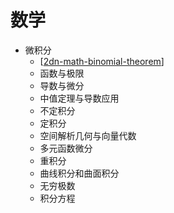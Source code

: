 # 数学

- 微积分
  - [[2dn-math-binomial-theorem]]
  - 函数与极限
  - 导数与微分
  - 中值定理与导数应用
  - 不定积分
  - 定积分
  - 空间解析几何与向量代数
  - 多元函数微分
  - 重积分
  - 曲线积分和曲面积分
  - 无穷极数
  - 积分方程



[//begin]: # "Autogenerated link references for markdown compatibility"
[2dn-math-binomial-theorem]: calculus/2dn-math-binomial-theorem.md "广义牛顿二项式展开"
[//end]: # "Autogenerated link references"